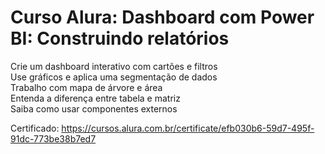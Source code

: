 # Curso Alura: Dashboard com Power BI: Construindo relatórios
Crie um dashboard interativo com cartões e filtros<br>
Use gráficos e aplica uma segmentação de dados<br>
Trabalho com mapa de árvore e área<br>
Entenda a diferença entre tabela e matriz<br>
Saiba como usar componentes externos<br>

Certificado: https://cursos.alura.com.br/certificate/efb030b6-59d7-495f-91dc-773be38b7ed7
